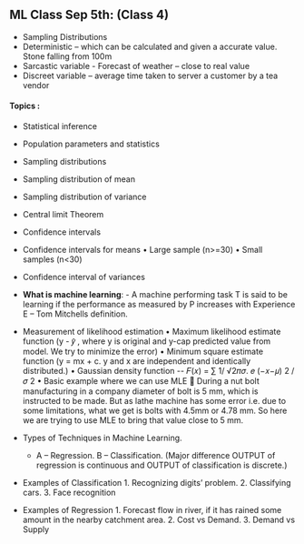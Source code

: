 ## ML Class Sep 5th:  (Class 4)
- Sampling Distributions
-	Deterministic – which can be calculated and given a accurate value. Stone falling from 100m
-	Sarcastic variable - Forecast of weather – close to real value
-	Discreet variable – average time taken to server a customer by a tea vendor
#### Topics :
-	Statistical inference
-	Population parameters and statistics
-	Sampling distributions
-	Sampling distribution of mean
-	Sampling distribution of variance
-	Central limit Theorem
-	Confidence intervals
-	Confidence intervals for means
    •	Large sample (n>=30)
    •	Small samples (n<30)
-	Confidence interval of variances 

-	**What is machine learning**: - A machine performing task T is said to be learning if the performance as measured by P increases with Experience E – Tom Mitchells definition.
-	Measurement of likelihood estimation 
   •	Maximum likelihood estimate function (y - 𝑦̂ , where y is original and y-cap predicted value from model. We try to minimize the error)
   •	Minimum square estimate function (y = mx + c. y and x are independent and identically distributed.)
   •	Gaussian density function -- 𝐹(𝑥) = ∑ 1/ √2𝜋𝜎. 𝑒 (−𝑥−𝜇) 2 /𝜎 2
   •	Basic example where we can use MLE  During a nut bolt manufacturing in a company diameter of bolt is 5 mm, which is instructed to be made. But as lathe machine has some error i.e. due to some limitations, what we get is bolts with 4.5mm or 4.78 mm. So here we are trying to use MLE to bring that value close to 5 mm.
- Types of Techniques in Machine Learning. 
    *  A – Regression. B – Classification. (Major difference OUTPUT of regression is continuous and OUTPUT of classification is discrete.)
-	Examples of Classification 1. Recognizing digits’ problem. 2. Classifying cars. 3. Face recognition
-	Examples of Regression 1. Forecast flow in river, if it has rained some amount in the nearby catchment area. 2. Cost vs Demand. 3. Demand vs Supply
